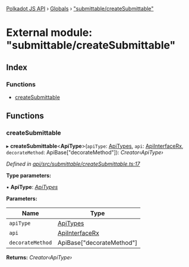 [Polkadot JS API](../README.md) › [Globals](../globals.md) › ["submittable/createSubmittable"](_submittable_createsubmittable_.md)

# External module: "submittable/createSubmittable"

## Index

### Functions

* [createSubmittable](_submittable_createsubmittable_.md#createsubmittable)

## Functions

###  createSubmittable

▸ **createSubmittable**<**ApiType**>(`apiType`: [ApiTypes](_types_.md#apitypes), `api`: [ApiInterfaceRx](../interfaces/_types_.apiinterfacerx.md), `decorateMethod`: ApiBase<ApiType>["decorateMethod"]): *Creator‹ApiType›*

*Defined in [api/src/submittable/createSubmittable.ts:17](https://github.com/polkadot-js/api/blob/7ef945d15b/packages/api/src/submittable/createSubmittable.ts#L17)*

**Type parameters:**

▪ **ApiType**: *[ApiTypes](_types_.md#apitypes)*

**Parameters:**

Name | Type |
------ | ------ |
`apiType` | [ApiTypes](_types_.md#apitypes) |
`api` | [ApiInterfaceRx](../interfaces/_types_.apiinterfacerx.md) |
`decorateMethod` | ApiBase<ApiType>["decorateMethod"] |

**Returns:** *Creator‹ApiType›*
